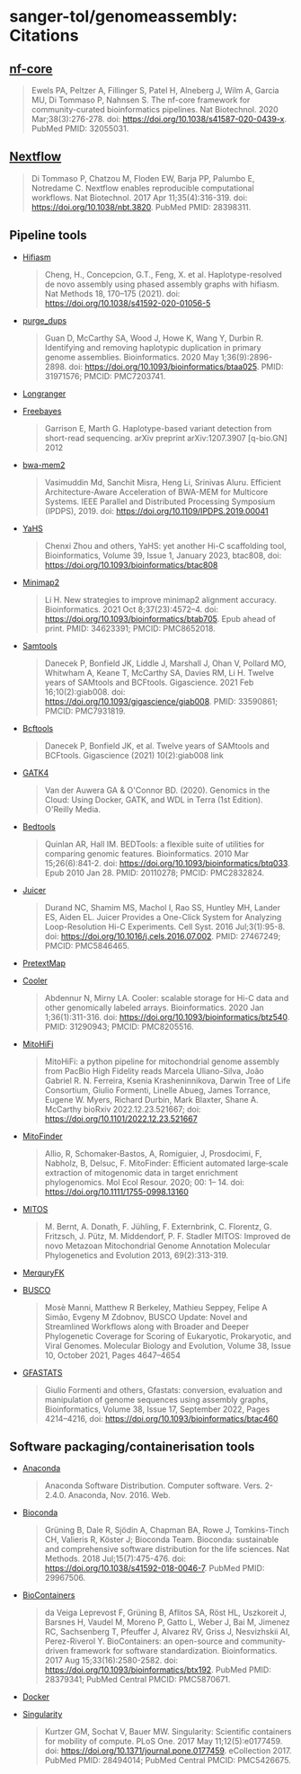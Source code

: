 # sanger-tol/genomeassembly: Citations

## [nf-core](https://pubmed.ncbi.nlm.nih.gov/32055031/)

> Ewels PA, Peltzer A, Fillinger S, Patel H, Alneberg J, Wilm A, Garcia MU, Di Tommaso P, Nahnsen S. The nf-core framework for community-curated bioinformatics pipelines. Nat Biotechnol. 2020 Mar;38(3):276-278. doi: https://doi.org/10.1038/s41587-020-0439-x. PubMed PMID: 32055031.

## [Nextflow](https://pubmed.ncbi.nlm.nih.gov/28398311/)

> Di Tommaso P, Chatzou M, Floden EW, Barja PP, Palumbo E, Notredame C. Nextflow enables reproducible computational workflows. Nat Biotechnol. 2017 Apr 11;35(4):316-319.  doi: https://doi.org/10.1038/nbt.3820. PubMed PMID: 28398311.

## Pipeline tools

- [Hifiasm](https://hifiasm.readthedocs.io/en/latest/)
  > Cheng, H., Concepcion, G.T., Feng, X. et al. Haplotype-resolved de novo assembly using phased assembly graphs with hifiasm. Nat Methods 18, 170–175 (2021). doi: 
 https://doi.org/10.1038/s41592-020-01056-5

- [purge_dups](https://pubmed.ncbi.nlm.nih.gov/31971576/)
  > Guan D, McCarthy SA, Wood J, Howe K, Wang Y, Durbin R. Identifying and removing haplotypic duplication in primary genome assemblies. Bioinformatics. 2020 May 1;36(9):2896-2898. doi: https://doi.org/10.1093/bioinformatics/btaa025. PMID: 31971576; PMCID: PMC7203741.

- [Longranger](https://github.com/10XGenomics/longranger)

- [Freebayes](https://arxiv.org/abs/1207.3907)
  > Garrison E, Marth G. Haplotype-based variant detection from short-read sequencing. arXiv preprint arXiv:1207.3907 [q-bio.GN] 2012

- [bwa-mem2](https://ieeexplore.ieee.org/document/8820962)
  > Vasimuddin Md, Sanchit Misra, Heng Li, Srinivas Aluru. Efficient Architecture-Aware Acceleration of BWA-MEM for Multicore Systems. IEEE Parallel and Distributed Processing Symposium (IPDPS), 2019. doi: https://doi.org/10.1109/IPDPS.2019.00041

- [YaHS](https://academic.oup.com/bioinformatics/article/39/1/btac808/6917071)
  > Chenxi Zhou and others, YaHS: yet another Hi-C scaffolding tool, Bioinformatics, Volume 39, Issue 1, January 2023, btac808, doi: https://doi.org/10.1093/bioinformatics/btac808

- [Minimap2](https://pubmed.ncbi.nlm.nih.gov/34623391/)
  > Li H. New strategies to improve minimap2 alignment accuracy. Bioinformatics. 2021 Oct 8;37(23):4572–4. doi: https://doi.org/10.1093/bioinformatics/btab705. Epub ahead of print. PMID: 34623391; PMCID: PMC8652018.

- [Samtools](https://pubmed.ncbi.nlm.nih.gov/33590861/)
  > Danecek P, Bonfield JK, Liddle J, Marshall J, Ohan V, Pollard MO, Whitwham A, Keane T, McCarthy SA, Davies RM, Li H. Twelve years of SAMtools and BCFtools. Gigascience. 2021 Feb 16;10(2):giab008. doi: https://doi.org/10.1093/gigascience/giab008. PMID: 33590861; PMCID: PMC7931819.

- [Bcftools](https://samtools.github.io/bcftools/bcftools.html)
  > Danecek P, Bonfield JK, et al. Twelve years of SAMtools and BCFtools. Gigascience (2021) 10(2):giab008 link

- [GATK4](https://gatk.broadinstitute.org/hc/en-us)
  > Van der Auwera GA & O'Connor BD. (2020). Genomics in the Cloud: Using Docker, GATK, and WDL in Terra (1st Edition). O'Reilly Media.

- [Bedtools](https://bedtools.readthedocs.io/en/latest/)
  > Quinlan AR, Hall IM. BEDTools: a flexible suite of utilities for comparing genomic features. Bioinformatics. 2010 Mar 15;26(6):841-2. doi: 
https://doi.org/10.1093/bioinformatics/btq033. Epub 2010 Jan 28. PMID: 20110278; PMCID: PMC2832824.

- [Juicer](https://github.com/aidenlab/juicer)
  > Durand NC, Shamim MS, Machol I, Rao SS, Huntley MH, Lander ES, Aiden EL. Juicer Provides a One-Click System for Analyzing Loop-Resolution Hi-C Experiments. Cell Syst. 2016 Jul;3(1):95-8. doi: https://doi.org/10.1016/j.cels.2016.07.002. PMID: 27467249; PMCID: PMC5846465.

- [PretextMap](https://github.com/wtsi-hpag/PretextMap)

- [Cooler](https://github.com/open2c/cooler)
  > Abdennur N, Mirny LA. Cooler: scalable storage for Hi-C data and other genomically labeled arrays. Bioinformatics. 2020 Jan 1;36(1):311-316. doi: https://doi.org/10.1093/bioinformatics/btz540. PMID: 31290943; PMCID: PMC8205516.
  
- [MitoHiFi](https://github.com/marcelauliano/MitoHiFi)
  > MitoHiFi: a python pipeline for mitochondrial genome assembly from PacBio High Fidelity reads Marcela Uliano-Silva, João Gabriel R. N. Ferreira, Ksenia Krasheninnikova, Darwin Tree of Life Consortium, Giulio Formenti, Linelle Abueg, James Torrance, Eugene W. Myers, Richard Durbin, Mark Blaxter, Shane A. McCarthy bioRxiv 2022.12.23.521667; doi: https://doi.org/10.1101/2022.12.23.521667

- [MitoFinder](https://github.com/RemiAllio/MitoFinder)
  > Allio, R, Schomaker‐Bastos, A, Romiguier, J, Prosdocimi, F, Nabholz, B, Delsuc, F. MitoFinder: Efficient automated large‐scale extraction of mitogenomic data in target enrichment phylogenomics. Mol Ecol Resour. 2020; 00: 1– 14. doi: https://doi.org/10.1111/1755-0998.13160

- [MITOS](https://anaconda.org/bioconda/mitos)
  > M. Bernt, A. Donath, F. Jühling, F. Externbrink, C. Florentz, G. Fritzsch, J. Pütz, M. Middendorf, P. F. Stadler MITOS: Improved de novo Metazoan Mitochondrial Genome Annotation Molecular Phylogenetics and Evolution 2013, 69(2):313-319.

- [MerquryFK](https://github.com/thegenemyers/MERQURY.FK)

- [BUSCO](https://busco.ezlab.org)
  > Mosè Manni, Matthew R Berkeley, Mathieu Seppey, Felipe A Simão, Evgeny M Zdobnov, BUSCO Update: Novel and Streamlined Workflows along with Broader and Deeper Phylogenetic Coverage for Scoring of Eukaryotic, Prokaryotic, and Viral Genomes. Molecular Biology and Evolution, Volume 38, Issue 10, October 2021, Pages 4647–4654

- [GFASTATS](https://github.com/vgl-hub/gfastats)
  > Giulio Formenti and others, Gfastats: conversion, evaluation and manipulation of genome sequences using assembly graphs, Bioinformatics, Volume 38, Issue 17, September 2022, Pages 4214–4216, doi: https://doi.org/10.1093/bioinformatics/btac460

## Software packaging/containerisation tools

- [Anaconda](https://anaconda.com)

  > Anaconda Software Distribution. Computer software. Vers. 2-2.4.0. Anaconda, Nov. 2016. Web.

- [Bioconda](https://pubmed.ncbi.nlm.nih.gov/29967506/)

  > Grüning B, Dale R, Sjödin A, Chapman BA, Rowe J, Tomkins-Tinch CH, Valieris R, Köster J; Bioconda Team. Bioconda: sustainable and comprehensive software distribution for the life sciences. Nat Methods. 2018 Jul;15(7):475-476. doi: https://doi.org/10.1038/s41592-018-0046-7. PubMed PMID: 29967506.

- [BioContainers](https://pubmed.ncbi.nlm.nih.gov/28379341/)

  > da Veiga Leprevost F, Grüning B, Aflitos SA, Röst HL, Uszkoreit J, Barsnes H, Vaudel M, Moreno P, Gatto L, Weber J, Bai M, Jimenez RC, Sachsenberg T, Pfeuffer J, Alvarez RV, Griss J, Nesvizhskii AI, Perez-Riverol Y. BioContainers: an open-source and community-driven framework for software standardization. Bioinformatics. 2017 Aug 15;33(16):2580-2582. doi: https://doi.org/10.1093/bioinformatics/btx192. PubMed PMID: 28379341; PubMed Central PMCID: PMC5870671.

- [Docker](https://dl.acm.org/doi/10.5555/2600239.2600241)

- [Singularity](https://pubmed.ncbi.nlm.nih.gov/28494014/)
  > Kurtzer GM, Sochat V, Bauer MW. Singularity: Scientific containers for mobility of compute. PLoS One. 2017 May 11;12(5):e0177459. doi: https://doi.org/10.1371/journal.pone.0177459. eCollection 2017. PubMed PMID: 28494014; PubMed Central PMCID: PMC5426675.
